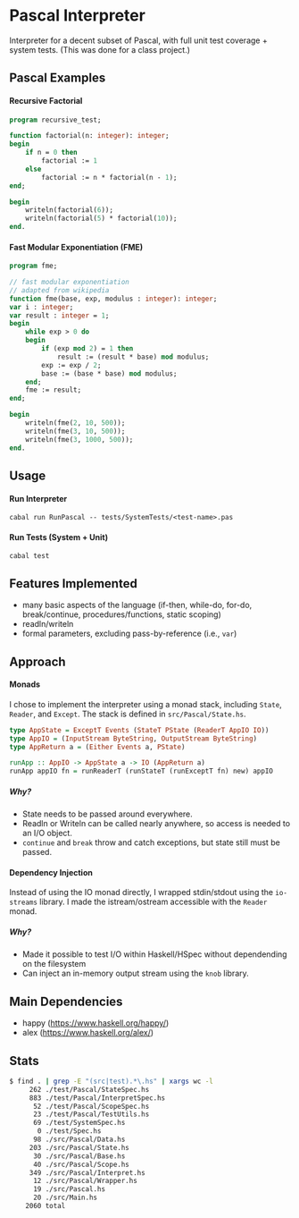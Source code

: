 # Pascal Interpreter
Interpreter for a decent subset of Pascal, with full unit test coverage + system tests. (This was done for a class project.)

## Pascal Examples
#### Recursive Factorial
```pascal
program recursive_test;

function factorial(n: integer): integer;
begin
    if n = 0 then 
        factorial := 1
    else
        factorial := n * factorial(n - 1);
end;

begin
    writeln(factorial(6));
    writeln(factorial(5) * factorial(10));
end.
```
#### Fast Modular Exponentiation (FME)
```pascal
program fme;

// fast modular exponentiation
// adapted from wikipedia
function fme(base, exp, modulus : integer): integer;
var i : integer;
var result : integer = 1;
begin
    while exp > 0 do
    begin
        if (exp mod 2) = 1 then
            result := (result * base) mod modulus;
        exp := exp / 2;
        base := (base * base) mod modulus;
    end;
    fme := result;
end;

begin
    writeln(fme(2, 10, 500));
    writeln(fme(3, 10, 500));
    writeln(fme(3, 1000, 500));
end.
```

## Usage
#### Run Interpreter
```
cabal run RunPascal -- tests/SystemTests/<test-name>.pas
```

#### Run Tests (System + Unit)
```
cabal test
```

## Features Implemented
- many basic aspects of the language (if-then, while-do, for-do, break/continue, procedures/functions, static scoping)
- readln/writeln
- formal parameters, excluding pass-by-reference (i.e., `var`)

## Approach
#### Monads
I chose to implement the interpreter using a monad stack, including `State`, `Reader`, and `Except`. The stack is defined in `src/Pascal/State.hs`.
```haskell
type AppState = ExceptT Events (StateT PState (ReaderT AppIO IO))
type AppIO = (InputStream ByteString, OutputStream ByteString)
type AppReturn a = (Either Events a, PState)

runApp :: AppIO -> AppState a -> IO (AppReturn a)
runApp appIO fn = runReaderT (runStateT (runExceptT fn) new) appIO
```

##### Why?
- State needs to be passed around everywhere.
- Readln or Writeln can be called nearly anywhere, so access is needed to an I/O object.
- `continue` and `break` throw and catch exceptions, but state still must be passed.

#### Dependency Injection
Instead of using the IO monad directly, I wrapped stdin/stdout using the `io-streams` library. I made the istream/ostream accessible with the `Reader` monad. 

##### Why?
- Made it possible to test I/O within Haskell/HSpec without dependending on the filesystem
- Can inject an in-memory output stream using the `knob` library.

## Main Dependencies
- happy (https://www.haskell.org/happy/)
- alex (https://www.haskell.org/alex/)

## Stats
```bash
$ find . | grep -E "(src|test).*\.hs" | xargs wc -l
     262 ./test/Pascal/StateSpec.hs
     883 ./test/Pascal/InterpretSpec.hs
      52 ./test/Pascal/ScopeSpec.hs
      23 ./test/Pascal/TestUtils.hs
      69 ./test/SystemSpec.hs
       0 ./test/Spec.hs
      98 ./src/Pascal/Data.hs
     203 ./src/Pascal/State.hs
      30 ./src/Pascal/Base.hs
      40 ./src/Pascal/Scope.hs
     349 ./src/Pascal/Interpret.hs
      12 ./src/Pascal/Wrapper.hs
      19 ./src/Pascal.hs
      20 ./src/Main.hs
    2060 total
```
